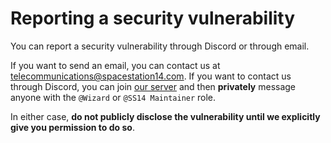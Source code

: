 <!--
SPDX-FileCopyrightText: 2023 Visne <39844191+Visne@users.noreply.github.com>
SPDX-FileCopyrightText: 2025 Aiden <28298836+Aidenkrz@users.noreply.github.com>

SPDX-License-Identifier: MIT
-->

# Reporting a security vulnerability
You can report a security vulnerability through Discord or through email.

If you want to send an email, you can contact us at <telecommunications@spacestation14.com>.
If you want to contact us through Discord, you can join [our server](https://discord.gg/MwDDf6t)
and then **privately** message anyone with the `@Wizard` or `@SS14 Maintainer` role.

In either case, **do not publicly disclose the vulnerability until we explicitly give
you permission to do so**.
